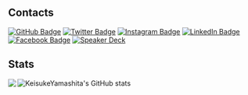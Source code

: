 ## Contacts

[![GitHub Badge](https://img.shields.io/badge/-GitHub-000?style=flat&logo=Github&logoColor=white)](https://github.com/KeisukeYamashita)
[![Twitter Badge](https://img.shields.io/badge/-Twitter-1ca0f1?style=flat-square&logo=twitter&logoColor=white&link=https://twitter.com/_k_e_k_e)](https://twitter.com/_k_e_k_e)
[![Instagram Badge](https://img.shields.io/badge/-Instagram-e4405f?style=flat-square&logo=instagram&logoColor=white&link=https://twitter.com/_k_e_k_e)](https://www.instagram.com/1995yamashita/)
[![LinkedIn Badge](https://img.shields.io/badge/-LinkedIn-0077b5?style=flat-square&logo=linkedin&logoColor=white&link=https://twitter.com/_k_e_k_e)](https://www.linkedin.com/in/keisukeyamashita-816906136/)
[![Facebook Badge](https://img.shields.io/badge/-Facebook-1877f2?style=flat-square&logo=facebook&logoColor=white&link=https://twitter.com/_k_e_k_e)](https://www.facebook.com/yamashita.keisuke.524/)
[![Speaker Deck](https://img.shields.io/badge/Speaker_Deck-0?style=flat-square&logo=speaker-deck&color=009287&logoColor=white)](https://speakerdeck.com/keisukeyamashita)

## Stats

![KeisukeYamashita's GitHub stats](https://github-readme-stats.vercel.app/api?username=KeisukeYamashita)
<a href="https://github.com/micnncim">
  <img align="left" src="https://github-readme-stats.vercel.app/api/top-langs/?username=KeisukeYamashita" />
</a>
